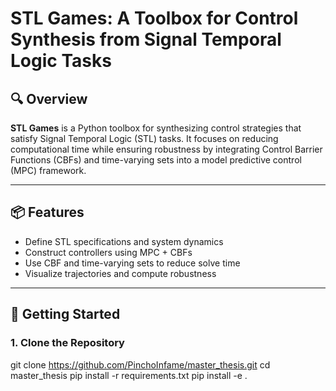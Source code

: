 # STL Games: A Toolbox for Control Synthesis from Signal Temporal Logic Tasks

## 🔍 Overview

**STL Games** is a Python toolbox for synthesizing control strategies that satisfy Signal Temporal Logic (STL) tasks. It focuses on reducing computational time while ensuring robustness by integrating Control Barrier Functions (CBFs) and time-varying sets into a model predictive control (MPC) framework.

---

## 📦 Features

- Define STL specifications and system dynamics
- Construct controllers using MPC + CBFs
- Use CBF and time-varying sets to reduce solve time
- Visualize trajectories and compute robustness

---

## 🚀 Getting Started

### 1. Clone the Repository

git clone https://github.com/PinchoInfame/master_thesis.git
cd master_thesis
pip install -r requirements.txt
pip install -e .